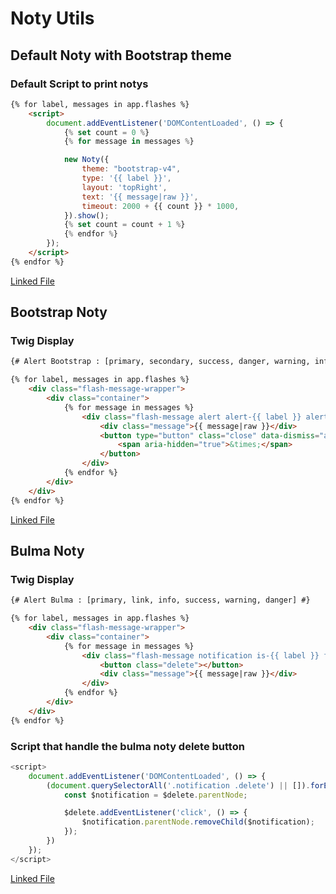 # Noty Utils

## Default Noty with Bootstrap theme

### Default Script to print notys
```html
{% for label, messages in app.flashes %}
    <script>
        document.addEventListener('DOMContentLoaded', () => {
            {% set count = 0 %}
            {% for message in messages %}

            new Noty({
                theme: "bootstrap-v4",
                type: '{{ label }}',
                layout: 'topRight',
                text: '{{ message|raw }}',
                timeout: 2000 + {{ count }} * 1000,
            }).show();
            {% set count = count + 1 %}
            {% endfor %}
        });
    </script>
{% endfor %}
```
[Linked File](flash-message-noty.html.twig)

## Bootstrap Noty

### Twig Display
```html
{# Alert Bootstrap : [primary, secondary, success, danger, warning, info, light, dark] #}

{% for label, messages in app.flashes %}
    <div class="flash-message-wrapper">
        <div class="container">
            {% for message in messages %}
                <div class="flash-message alert alert-{{ label }} alert-dismissible fade show" role="alert">
                    <div class="message">{{ message|raw }}</div>
                    <button type="button" class="close" data-dismiss="alert" aria-label="Close">
                        <span aria-hidden="true">&times;</span>
                    </button>
                </div>
            {% endfor %}
        </div>
    </div>
{% endfor %}
```
[Linked File](flash-messages-bootstrap.html.twig)


## Bulma Noty

### Twig Display

```html
{# Alert Bulma : [primary, link, info, success, warning, danger] #}

{% for label, messages in app.flashes %}
    <div class="flash-message-wrapper">
        <div class="container">
            {% for message in messages %}
                <div class="flash-message notification is-{{ label }} fade show" role="alert">
                    <button class="delete"></button>
                    <div class="message">{{ message|raw }}</div>
                </div>
            {% endfor %}
        </div>
    </div>
{% endfor %}
```
### Script that handle the bulma noty delete button
```js
<script>
    document.addEventListener('DOMContentLoaded', () => {
        (document.querySelectorAll('.notification .delete') || []).forEach(($delete) => {
            const $notification = $delete.parentNode;

            $delete.addEventListener('click', () => {
                $notification.parentNode.removeChild($notification);
            });
        })
    });
</script>
```
[Linked File](flash-messages-bulma.html.twig)


